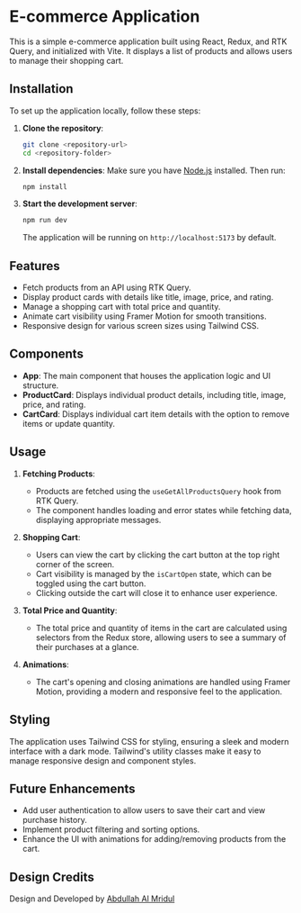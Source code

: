# E-commerce Application

This is a simple e-commerce application built using React, Redux, and RTK Query, and initialized with Vite. It displays a list of products and allows users to manage their shopping cart.

## Installation

To set up the application locally, follow these steps:

1. **Clone the repository**:

   ```bash
   git clone <repository-url>
   cd <repository-folder>
   ```

2. **Install dependencies**: Make sure you have [Node.js](https://nodejs.org/) installed. Then run:

   ```bash
   npm install
   ```

3. **Start the development server**:
   ```bash
   npm run dev
   ```
   The application will be running on `http://localhost:5173` by default.

## Features

- Fetch products from an API using RTK Query.
- Display product cards with details like title, image, price, and rating.
- Manage a shopping cart with total price and quantity.
- Animate cart visibility using Framer Motion for smooth transitions.
- Responsive design for various screen sizes using Tailwind CSS.

## Components

- **App**: The main component that houses the application logic and UI structure.
- **ProductCard**: Displays individual product details, including title, image, price, and rating.
- **CartCard**: Displays individual cart item details with the option to remove items or update quantity.

## Usage

1. **Fetching Products**:

   - Products are fetched using the `useGetAllProductsQuery` hook from RTK Query.
   - The component handles loading and error states while fetching data, displaying appropriate messages.

2. **Shopping Cart**:

   - Users can view the cart by clicking the cart button at the top right corner of the screen.
   - Cart visibility is managed by the `isCartOpen` state, which can be toggled using the cart button.
   - Clicking outside the cart will close it to enhance user experience.

3. **Total Price and Quantity**:

   - The total price and quantity of items in the cart are calculated using selectors from the Redux store, allowing users to see a summary of their purchases at a glance.

4. **Animations**:
   - The cart's opening and closing animations are handled using Framer Motion, providing a modern and responsive feel to the application.

## Styling

The application uses Tailwind CSS for styling, ensuring a sleek and modern interface with a dark mode. Tailwind's utility classes make it easy to manage responsive design and component styles.

## Future Enhancements

- Add user authentication to allow users to save their cart and view purchase history.
- Implement product filtering and sorting options.
- Enhance the UI with animations for adding/removing products from the cart.

## Design Credits

Design and Developed by [Abdullah Al Mridul](https://abdullah-al-mridul-dev.vercel.app/)
